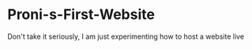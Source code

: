 # Proni-s-First-Website
Don't take it seriously, I am just experimenting how to host a website live
